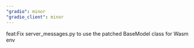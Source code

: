 ```yaml
---
"gradio": minor
"gradio_client": minor
---
```


feat:Fix server_messages.py to use the patched BaseModel class for Wasm env
